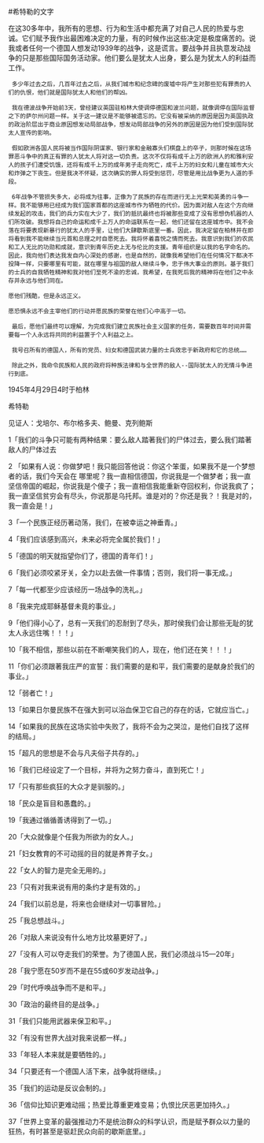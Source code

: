 #希特勒的文字

在这30多年中，我所有的思想、行为和生活中都充满了对自己人民的热爱与忠诚。它们赋予我作出最困难决定的力量，有的时候作出这些决定是极度痛苦的。说我或者任何一个德国人想发动1939年的战争，这是谎言。要战争并且执意发动战争的只是那些国际国务活动家。他们要么是犹太人出身，要么是为犹太人的利益而工作。 
    
     多少年过去之后，几百年过去之后，从我们城市和纪念碑的废墟中将产生对那些犯有罪责的人们的仇恨，他们就是国际犹太人和他们的帮凶。 
    
     我在德波战争开始前3天，曾经建议英国驻柏林大使调停德国和波兰问题，就像调停在国际监督之下的萨尔州问题一样。关于这一建议是不能够被遗忘的。它没有被采纳的原因是因为英国执政的政治阶层出于商业原因想发动局部战争，想发动局部战争的另外的原因是因为他们受到国际犹太人宣传的影响。 
    
     假如欧洲各国人民将被当作国际阴谋家、银行家和金融寡头们棋盘上的卒子，则那时候在这场罪恶斗争中的真正有罪的人犹太人将对这一切负责。这次不仅将有成千上万的欧洲人的和雅利安人的孩子们遭受饥饿，还将有成千上万的成年男子走向死亡，成千上万的妇女和儿童在城市大火和炸弹之下丧生。但是我决不怀疑，这次确实的罪人将受到惩罚，尽管是用比战争更为人道的手段。 
    
     6年战争不管损失多大，必将成为往事，正像为了民族的存在而进行无上光荣和英勇的斗争一样。我不能够用已经成为我们国家首都的这座城市作为牺牲的代价。因为面对敌人在这个方向继续发起的攻击，我们的兵力实在大少了，我们的抵抗最终也将被那些变成了没有思想伪机器的人们所攻破。我想将自己的命运和成千上万人的命运联系在一起，他们还留在这座城市中。我不会落在将要表现新暴行的犹太人的手里，让他们大肆歇斯底里一番。因此，我决定留在柏林并在即将看到我不能继续当元首和总理之时自愿死去。我将怀着喜悦之情而死去。我意识到我们的农民和工人无比的功勋和成就，意识到青年历史上无与伦比的支援。青年组织是以我的名字命名的。因此，我向他们表达我发自内心深处的感谢，也是自然的，就像我希望他们在任何情况下都决不投降一样，只要哪里有可能，就在哪里与祖国的敌人继续斗争，忠于伟大事业的原则。基于我们的士兵的自我牺牲精神和我对他们至死不渝的忠诚，我希望，在我死后我的精神将在他们之中永存并永远与他们同在。 
    
    愿他们残酷，但是永远正义。 
    
    愿恐惧永远不会主宰他们的行动并愿民族的荣誉在他们心中高于一切。 
    
     最后，愿他们最终可以理解，为完成我们建立民族社会主义国家的任务，需要数百年时间并需要每一个人永远将共同的利益置于个人利益之上。 
    
     我号召所有的德国人，所有的党员、妇女和德国武装力量的士兵效忠于新政府和它的总统…… 
    
     除此之外，我命令民族和人民的政府将种族法律和与全世界的敌人--国际犹太人的无情斗争进行到底。 
    

1945年4月29日4时于柏林 
    
希特勒 
    
见证人：戈培尔、布尔格多夫、鲍曼、克列鲍斯





1「我们的斗争只可能有两种结果：要么敌人踏著我们的尸体过去，要么我们踏著敌人的尸体过去   

2 「如果有人说：你做梦吧！我只能回答他说：你这个笨蛋，如果我不是一个梦想者的话，我们今天会在 哪里呢？我一直相信德国，你说我是一个做梦者；我一直坚信帝国的崛起，你说我是个傻子；我一直相信我能重新夺回权利，你说我疯了；我一直坚信贫穷会有尽头，你说那是乌托邦。谁是对的？你还是我？！我是对的，我一直会是！」   

3「一个民族正经历著动荡，我们，在被幸运之神垂青。」   

4「我们应该感到高兴，未来必将完全属於我们！」   

5「德国的明天就指望你们了，德国的青年们！」   
   
6「我们必须咬紧牙关，全力以赴去做一件事情；否则，我们将一事无成。」   

7「每一代都至少应该经历一场战争的洗礼。」   

8「我来完成耶稣基督未竟的事业。」   

9「他们得小心了，总有一天我们的忍耐到了尽头，那时侯我们会让那些无耻的犹太人永远住嘴！！！」   
   
10「我不相信，那些以前在不断嘲笑我们的人，现在，他们还在笑！！！」   
   
11「你们必须跟著我庄严的宣誓：我们需要的是和平，我们需要的是献身於我们的事业。」   

12「弱者亡！」   
   
13「如果日尔曼民族不在强大到可以浴血保卫它自己的存在的话，它就应当亡。」   
   
14「如果我的民族在这场实验中失败了，我将不会为之哭泣，是他们自找了这样的结局。」   

15「超凡的思想是不会与凡夫俗子共存的。」   
   
16「我们已经设定了一个目标，并将为之努力奋斗，直到死亡！」  

17「只有那些疯狂的大众才是驯服的。」   
   
18「民众是盲目和愚蠢的。」   

19「我通过循循善诱得到了一切。」   

20「大众就像是个任我为所欲为的女人。」   
   
21「妇女教育的不可动摇的目的就是养育子女。」   
   
22「女人的智力是完全无用的。」   
   
23「只有对我来说有用的条约才是有效的。」   

24「我们以前总是，将来也会继续对一切事冒险。」   
   
25「我总想战斗。」   
   
26「对敌人来说没有什么地方比坟墓更好了。」   
   
27「没有人可以夺走我们的荣誉。为了德国人民，我们必须战斗15—20年」   
   
28「我宁愿在50岁而不是在55或60岁发动战争。」   
   
29「时代呼唤战争而不是和平。」   
   
30「政治的最终目的是战争。」   
   
31「我们只能用武器来保卫和平。」   
   
32「有没有世界大战对我来说都一样。」   
  
33「年轻人本来就是要牺牲的。」   

34「只要还有一个德国人活下来，战争就将继续。」   
  
35「我们的运动是反议会制的。」   

36「信仰比知识更难动摇；热爱比尊重更难变易；仇恨比厌恶更加持久。」   

37「世界上变革的最强推动力不是统治群众的科学认识，而是赋予群众以力量的狂热，有时甚至是驱赶民众向前的歇斯底里。」